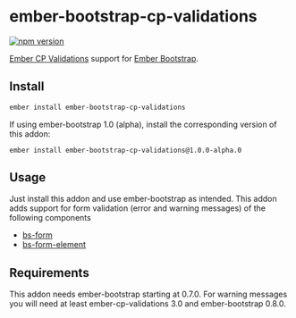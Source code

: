 # ember-bootstrap-cp-validations

[![npm version](https://badge.fury.io/js/ember-bootstrap-cp-validations.svg)](http://badge.fury.io/js/ember-bootstrap-cp-validations)

[Ember CP Validations](https://github.com/offirgolan/ember-cp-validations) support for [Ember Bootstrap](https://github.com/kaliber5/ember-bootstrap).

## Install

```bash
ember install ember-bootstrap-cp-validations
```

If using ember-bootstrap 1.0 (alpha), install the corresponding version of this addon:

    ember install ember-bootstrap-cp-validations@1.0.0-alpha.0

## Usage

Just install this addon and use ember-bootstrap as intended. This addon adds support for form validation (error and warning messages) of the following components

- [bs-form](http://kaliber5.github.io/ember-bootstrap/api/classes/Components.Form.html)
- [bs-form-element](http://kaliber5.github.io/ember-bootstrap/api/classes/Components.FormElement.html)

## Requirements

This addon needs ember-bootstrap starting at 0.7.0. For warning messages you will need at least ember-cp-validations 3.0 and ember-bootstrap 0.8.0.
